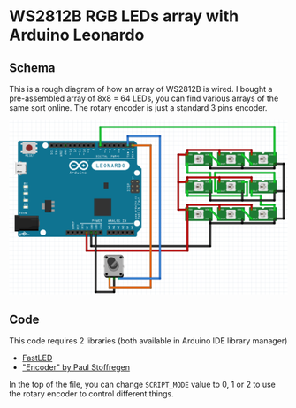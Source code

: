 # WS2812B RGB LEDs array with Arduino Leonardo

## Schema

This is a rough diagram of how an array of WS2812B is wired. I bought a pre-assembled array of 8x8 = 64 LEDs, you can find various arrays of the same sort online. The rotary encoder is just a standard 3 pins encoder.

![Wiring diagram](schema.PNG)

## Code

This code requires 2 libraries (both available in Arduino IDE library manager)

* [FastLED](https://github.com/FastLED/FastLED)
* ["Encoder" by Paul Stoffregen](https://www.pjrc.com/teensy/td_libs_Encoder.html)

In the top of the file, you can change `SCRIPT_MODE` value to 0, 1 or 2 to use the rotary encoder to control different things.

